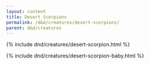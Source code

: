 ```yaml
---
layout: content
title: Desert Scorpions
permalink: /d&d/creatures/desert-scorpions/
parent: d&d/creatures
---
```


{% include dnd/creatures/desert-scorpion.html %}

{% include dnd/creatures/desert-scorpion-baby.html %}